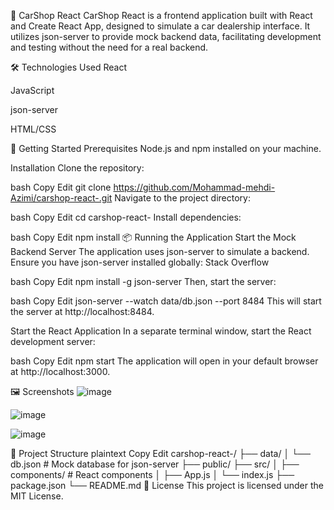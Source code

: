 🚗 CarShop React
CarShop React is a frontend application built with React and Create React App, designed to simulate a car dealership interface. It utilizes json-server to provide mock backend data, facilitating development and testing without the need for a real backend.

🛠️ Technologies Used
React

JavaScript

json-server

HTML/CSS


🚀 Getting Started
Prerequisites
Node.js and npm installed on your machine.

Installation
Clone the repository:

bash
Copy
Edit
git clone https://github.com/Mohammad-mehdi-Azimi/carshop-react-.git
Navigate to the project directory:

bash
Copy
Edit
cd carshop-react-
Install dependencies:

bash
Copy
Edit
npm install
📦 Running the Application
Start the Mock Backend Server
The application uses json-server to simulate a backend. Ensure you have json-server installed globally:
Stack Overflow

bash
Copy
Edit
npm install -g json-server
Then, start the server:

bash
Copy
Edit
json-server --watch data/db.json --port 8484
This will start the server at http://localhost:8484.

Start the React Application
In a separate terminal window, start the React development server:

bash
Copy
Edit
npm start
The application will open in your default browser at http://localhost:3000.

🖼️ Screenshots
![image](https://github.com/user-attachments/assets/3d883a02-96b3-4c7f-9774-bfb5272aaa7f)

![image](https://github.com/user-attachments/assets/8887d061-f084-411d-96f7-447fc55f1b25)

![image](https://github.com/user-attachments/assets/586857b8-9a35-459d-a424-3e9059c3b9c0)


📁 Project Structure
plaintext
Copy
Edit
carshop-react-/
├── data/
│   └── db.json          # Mock database for json-server
├── public/
├── src/
│   ├── components/      # React components
│   ├── App.js
│   └── index.js
├── package.json
└── README.md
📄 License
This project is licensed under the MIT License.


